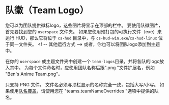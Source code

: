 # 队徽（Team Logo）

您可以为团队提供徽标logo，这些图片将显示在顶部的栏中。
要使用队徽图片，首先要找到您的 `userspace` 文件夹。
如果您使用预打包的可执行文件（exe）来运行 HUD，那么它将位于 `cs-hud` 目录中，与 `cs-hud-win.exe`/`cs-hud-linux` 位于同一文件夹。
<! -- 其他运行方式 -->
或者，你也可以将团队logo添加到主题中。

在你的 `userspace` 或主题文件夹中创建一个 `team-logos`目录，并将各队的logo放入其中。
为每个文件命名时，应使用团队名称后跟".png "文件扩展名，例如 "Ben's Anime Team.png"。

只支持 PNG 文件。 
文件名必须与顶栏显示的名称完全一致，包括大写/小写。
如果使用[队名覆盖](/docs/team-name-overrides.md)，请使用您在 "teams.teamNameOverrides "选项中提供的队名。